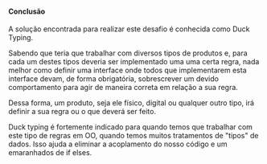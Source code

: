 #### Conclusão
A solução encontrada para realizar este desafio é conhecida como Duck Typing.

Sabendo que teria que trabalhar com diversos tipos de produtos e, para cada um destes tipos deveria ser implementado uma uma certa regra, nada melhor como definir uma interface onde todos que implementarem esta interface devam, de forma obrigatória, sobrescrever um devido comportamento para agir de maneira correta em relação a sua regra.

Dessa forma, um produto, seja ele físico, digital ou qualquer outro tipo, irá definir a sua regra ou o que deverá ser feito.

Duck typing é fortemente indicado para quando temos que trabalhar com este tipo de regras em OO, quando temos muitos tratamentos de "tipos" de dados. Isso ajuda a eliminar a acoplamento do nosso código e um emaranhados de if elses. 
